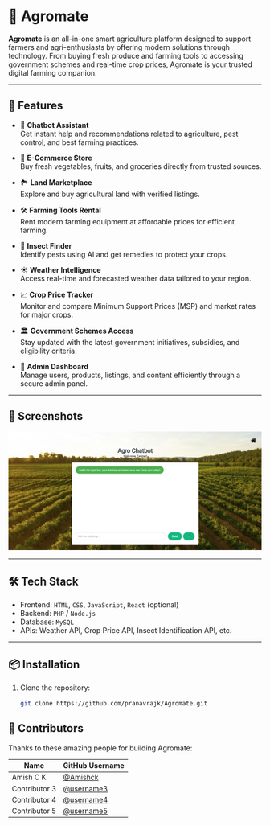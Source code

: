 
# 🌾 Agromate

**Agromate** is an all-in-one smart agriculture platform designed to support farmers and agri-enthusiasts by offering modern solutions through technology. From buying fresh produce and farming tools to accessing government schemes and real-time crop prices, Agromate is your trusted digital farming companion.

---

## 🚀 Features

- 🤖 **Chatbot Assistant**  
  Get instant help and recommendations related to agriculture, pest control, and best farming practices.

- 🛒 **E-Commerce Store**  
  Buy fresh vegetables, fruits, and groceries directly from trusted sources.

- 🏞️ **Land Marketplace**  
  Explore and buy agricultural land with verified listings.

- 🛠️ **Farming Tools Rental**  
  Rent modern farming equipment at affordable prices for efficient farming.

- 🐛 **Insect Finder**  
  Identify pests using AI and get remedies to protect your crops.

- ☀️ **Weather Intelligence**  
  Access real-time and forecasted weather data tailored to your region.

- 📈 **Crop Price Tracker**  
  Monitor and compare Minimum Support Prices (MSP) and market rates for major crops.

- 🏛️ **Government Schemes Access**  
  Stay updated with the latest government initiatives, subsidies, and eligibility criteria.

- 🔐 **Admin Dashboard**  
  Manage users, products, listings, and content efficiently through a secure admin panel.

---

## 📸 Screenshots

![Agromate Screenshot](img/Screenshot%202025-05-12%20171922.png)

---

## 🛠️ Tech Stack

- Frontend: `HTML`, `CSS`, `JavaScript`, `React` (optional)
- Backend: `PHP` / `Node.js`
- Database: `MySQL`
- APIs: Weather API, Crop Price API, Insect Identification API, etc.

---

## 📦 Installation

1. Clone the repository:
   ```bash
   git clone https://github.com/pranavrajk/Agromate.git

## 👥 Contributors

Thanks to these amazing people for building Agromate:

| Name             | GitHub Username                                |
|------------------|------------------------------------------------|
| Amish C K        | [@Amishck](https://github.com/Amishck)     |
| Contributor 3    | [@username3](https://github.com/username3)     |
| Contributor 4    | [@username4](https://github.com/username4)     |
| Contributor 5    | [@username5](https://github.com/username5)     |

